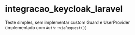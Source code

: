 # integracao_keycloak_laravel
Teste simples, sem implementar custom Guard e UserProvider (implementado com ```Auth::viaRequest()```)
